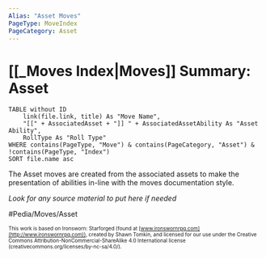 ```yaml
---
Alias: "Asset Moves"
PageType: MoveIndex
PageCategory: Asset
---
```


# [[_Moves Index|Moves]] Summary: Asset

```dataview
TABLE without ID
	link(file.link, title) As "Move Name",
	"[[" + AssociatedAsset + "]] " + AssociatedAssetAbility As "Asset Ability",
	RollType As "Roll Type"
WHERE contains(PageType, "Move") & contains(PageCategory, "Asset") & !contains(PageType, "Index")
SORT file.name asc
```

The Asset moves are created from the associated assets to make the presentation of abilities in-line with the moves documentation style.  

*Look for any source material to put here if needed*

#Pedia/Moves/Asset 

<font size=-2>This work is based on Ironsworn: Starforged (found at [www.ironswornrpg.com](http://www.ironswornrpg.com)), created by Shawn Tomkin, and licensed for our use under the Creative Commons Attribution-NonCommercial-ShareAlike 4.0 International license  (creativecommons.org/licenses/by-nc-sa/4.0/).</font>